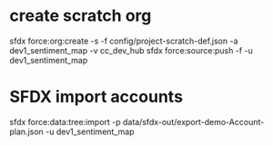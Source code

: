 # create scratch org
sfdx force:org:create -s -f config/project-scratch-def.json -a dev1_sentiment_map -v cc_dev_hub
sfdx force:source:push -f -u dev1_sentiment_map

# SFDX  import accounts
sfdx force:data:tree:import -p data/sfdx-out/export-demo-Account-plan.json -u dev1_sentiment_map